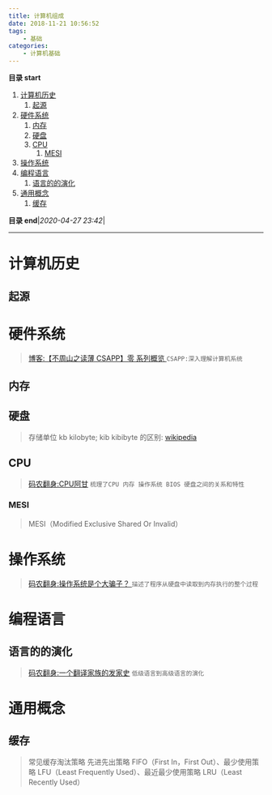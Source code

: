 ```yaml
---
title: 计算机组成
date: 2018-11-21 10:56:52
tags: 
    - 基础
categories: 
    - 计算机基础
---
```


**目录 start**

1. [计算机历史](#计算机历史)
    1. [起源](#起源)
1. [硬件系统](#硬件系统)
    1. [内存](#内存)
    1. [硬盘](#硬盘)
    1. [CPU](#cpu)
        1. [MESI](#mesi)
1. [操作系统](#操作系统)
1. [编程语言](#编程语言)
    1. [语言的的演化](#语言的的演化)
1. [通用概念](#通用概念)
    1. [缓存](#缓存)

**目录 end**|_2020-04-27 23:42_|
****************************************
# 计算机历史

## 起源

# 硬件系统
> [博客:【不周山之读薄 CSAPP】零 系列概览 ](http://wdxtub.com/2016/04/16/thin-csapp-0/) `CSAPP:深入理解计算机系统`

## 内存

## 硬盘
> 存储单位 kb kilobyte; kib kibibyte 的区别: [wikipedia](https://en.wikipedia.org/wiki/Kilobyte)

## CPU
> [码农翻身:CPU阿甘](https://mp.weixin.qq.com/s?__biz=MzAxOTc0NzExNg==&mid=2665513017&idx=1&sn=5550ee714abd36d0b580713f673e670b&scene=21#wechat_redirect) `梳理了CPU 内存 操作系统 BIOS 硬盘之间的关系和特性`

### MESI
> MESI（Modified Exclusive Shared Or Invalid） 

# 操作系统
> [码农翻身:操作系统是个大骗子？ ](https://mp.weixin.qq.com/s?__biz=MzAxOTc0NzExNg==&mid=2665513894&idx=1&sn=3cf8faef41800f0dd52f84a0ae2d8065&chksm=80d67be5b7a1f2f31833dc71f8c67dc50e64b14bb5a25678155a7b39927b63db7c17510793d0&scene=21#wechat_redirect)`描述了程序从硬盘中读取到内存执行的整个过程`

# 编程语言
## 语言的的演化
> [码农翻身:一个翻译家族的发家史](https://mp.weixin.qq.com/s?__biz=MzAxOTc0NzExNg==&mid=2665513576&idx=1&sn=0fd7ba43902ff7b10376810118f68d62&chksm=80d67a2bb7a1f33d90a95be040987bc03033b0174cef6ccb9018203673c8c1fe192103d3ae41&scene=21#wechat_redirect) `低级语言到高级语言的演化`

# 通用概念

## 缓存
> 常见缓存淘汰策略 先进先出策略 FIFO（First In，First Out）、最少使用策略 LFU（Least Frequently Used）、最近最少使用策略 LRU（Least Recently Used）

